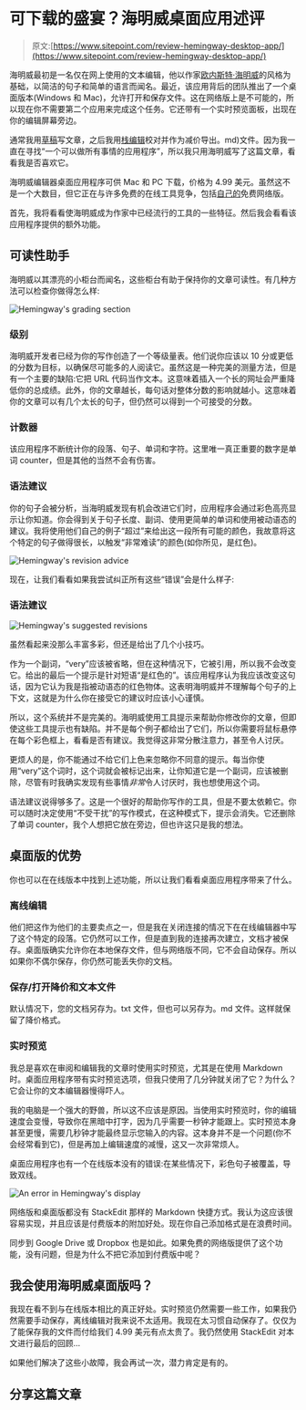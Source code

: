 # 可下载的盛宴？海明威桌面应用述评

> 原文:[https://www.sitepoint.com/review-hemingway-desktop-app/](https://www.sitepoint.com/review-hemingway-desktop-app/)

海明威最初是一名仅在网上使用的文本编辑，他以作家[欧内斯特·海明威](http://en.wikipedia.org/wiki/Ernest_Hemingway)的风格为基础，以简洁的句子和简单的语言而闻名。最近，该应用背后的团队推出了一个桌面版本(Windows 和 Mac)，允许打开和保存文件。这在网络版上是不可能的，所以现在你不需要第二个应用来完成这个任务。它还带有一个实时预览面板，出现在你的编辑屏幕旁边。

通常我用[草稿](http://draft.in/)写文章，之后我用[栈编辑](http://stackedit.io/)校对并作为减价导出。md)文件。因为我一直在寻找“一个可以做所有事情的应用程序”，所以我只用海明威写了这篇文章，看看我是否喜欢它。

海明威编辑器桌面应用程序可供 Mac 和 PC 下载，价格为 4.99 美元。虽然这不是一个大数目，但它正在与许多免费的在线工具竞争，包括[自己的](http://www.hemingwayapp.com/)免费网络版。

首先，我将看看使海明威成为作家中已经流行的工具的一些特征。然后我会看看该应用程序提供的额外功能。

## 可读性助手

海明威以其漂亮的小柜台而闻名，这些柜台有助于保持你的文章可读性。有几种方法可以检查你做得怎么样:

![Hemingway's grading section](../Images/a46a86c246840348d4f12691063d7c4b.png)

### 级别

海明威开发者已经为你的写作创造了一个等级量表。他们说你应该以 10 分或更低的分数为目标，以确保尽可能多的人阅读它。虽然这是一种完美的测量方法，但是有一个主要的缺陷:它把 URL 代码当作文本。这意味着插入一个长的网址会严重降低你的总成绩。此外，你的文章越长，每句话对整体分数的影响就越小。这意味着你的文章可以有几个太长的句子，但仍然可以得到一个可接受的分数。

### 计数器

该应用程序不断统计你的段落、句子、单词和字符。这里唯一真正重要的数字是单词 counter，但是其他的当然不会有伤害。

### 语法建议

你的句子会被分析，当海明威发现有机会改进它们时，应用程序会通过彩色高亮显示让你知道。你会得到关于句子长度、副词、使用更简单的单词和使用被动语态的建议。我将使用他们自己的例子“超过”来给出这一段所有可能的颜色，我故意将这个特定的句子做得很长，以触发“非常难读”的颜色(如你所见，是红色)。

![Hemingway's revision advice](../Images/72f8f42cabdacb19dd6535f2459a037c.png)

现在，让我们看看如果我尝试纠正所有这些“错误”会是什么样子:

### 语法建议

![Hemingway's suggested revisions](../Images/6ccac08748fc94773d97ca0847de43c7.png)

虽然看起来没那么丰富多彩，但还是给出了几个小技巧。

作为一个副词，“very”应该被省略，但在这种情况下，它被引用，所以我不会改变它。给出的最后一个提示是针对短语“是红色的”。该应用程序认为我应该改变这句话，因为它认为我是指被动语态的红色物体。这表明海明威并不理解每个句子的上下文，这就是为什么你在接受它的建议时应该小心谨慎。

所以，这个系统并不是完美的。海明威使用工具提示来帮助你修改你的文章，但即使这些工具提示也有缺陷。并不是每个例子都给出了它们，所以你需要将鼠标悬停在每个彩色框上，看看是否有建议。我觉得这非常分散注意力，甚至令人讨厌。

更烦人的是，你不能通过不给它们上色来忽略你不同意的提示。每当你使用“very”这个词时，这个词就会被标记出来，让你知道它是一个副词，应该被删除，尽管有时我确实发现有些事情*非常*令人讨厌时，我也想使用这个词。

语法建议说得够多了。这是一个很好的帮助你写作的工具，但是不要太依赖它。你可以随时决定使用“不受干扰”的写作模式，在这种模式下，提示会消失。它还删除了单词 counter，我个人想把它放在旁边，但也许这只是我的想法。

## 桌面版的优势

你也可以在在线版本中找到上述功能，所以让我们看看桌面应用程序带来了什么。

### 离线编辑

他们把这作为他们的主要卖点之一，但是我在关闭连接的情况下在在线编辑器中写了这个特定的段落。它仍然可以工作，但是直到我的连接再次建立，文档才被保存。桌面版确实允许你在本地保存文件，但与网络版不同，它不会自动保存。所以如果你不偶尔保存，你仍然可能丢失你的文档。

### 保存/打开降价和文本文件

默认情况下，您的文档另存为。txt 文件，但也可以另存为。md 文件。这样就保留了降价格式。

### 实时预览

我总是喜欢在审阅和编辑我的文章时使用实时预览，尤其是在使用 Markdown 时。桌面应用程序带有实时预览选项，但我只使用了几分钟就关闭了它？为什么？它会让你的文本编辑器慢得吓人。

我的电脑是一个强大的野兽，所以这不应该是原因。当使用实时预览时，你的编辑速度会变慢，导致你在黑暗中打字，因为几乎需要一秒钟才能跟上。实时预览本身甚至更慢，需要几秒钟才能最终显示您输入的内容。这本身并不是一个问题(你不会经常看到它)，但是再加上编辑速度的减慢，这又一次非常烦人。

桌面应用程序也有一个在线版本没有的错误:在某些情况下，彩色句子被覆盖，导致双线。

![An error in Hemingway's display](../Images/1c47e85f298318bbf486f460ed9b74cf.png)

网络版和桌面版都没有 StackEdit 那样的 Markdown 快捷方式。我认为这应该很容易实现，并且应该是付费版本的附加好处。现在你自己添加格式是在浪费时间。

同步到 Google Drive 或 Dropbox 也是如此。如果免费的网络版提供了这个功能，没有问题，但是为什么不把它添加到付费版中呢？

## 我会使用海明威桌面版吗？

我现在看不到与在线版本相比的真正好处。实时预览仍然需要一些工作，如果我仍然需要手动保存，离线编辑对我来说不太适用。我现在太习惯自动保存了。仅仅为了能保存我的文件而付给我们 4.99 美元有点太贵了。我仍然使用 StackEdit 对本文进行最后的回顾…

如果他们解决了这些小故障，我会再试一次，潜力肯定是有的。

## 分享这篇文章